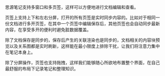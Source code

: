 思源笔记支持多窗口和多页签，这样可以方便地进行文档编辑和查看。

页签上支持上下和左右分屏，打开的所有页签是实时同步内容的。比如对于相同一份文档进行多开页签，在其中一个页签中编辑保存后，其他页签也会自动同步最新内容，在享受多开的便利时避免脏数据覆盖。

除了文档保存是同步的，保存后产生的关联渲染也是同步的，文档相关的内容块预览以及关系图都是实时刷新，这样能在最小限度上排除干扰，让我们将注意力集中在笔记本身上。

除了分屏操作，页签也支持拖拽，这样我们能够随心所欲地布置整个界面，在自己最舒服的布局下记录笔记和整理知识。
